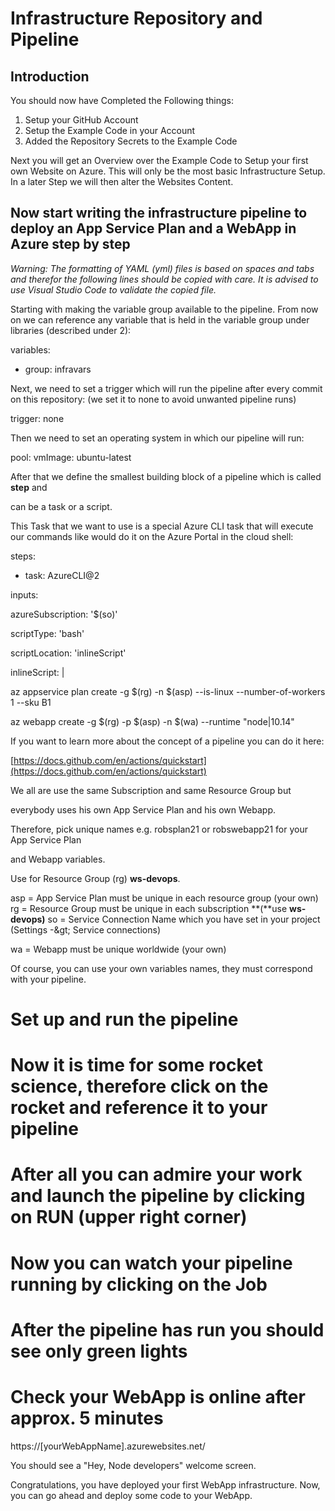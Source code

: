 # Infrastructure Repository and Pipeline

## Introduction

You should now have Completed the Following things:
1. Setup your GitHub Account
2. Setup the Example Code in your Account
3. Added the Repository Secrets to the Example Code

Next you will get an Overview over the Example Code to Setup your first own Website on Azure. This will only be the most basic Infrastructure Setup. In a later Step we will then alter the Websites Content.


## Now start writing the infrastructure pipeline to deploy an **App Service Plan** and a **WebApp** in Azure step by step


_Warning: The formatting of YAML (yml) files is based on spaces and tabs and therefor the following lines should be copied with care.
 It is advised to use Visual Studio Code to validate the copied file._

Starting with making the variable group available to the pipeline. From now on we can reference any variable that is held in the variable group under libraries (described under 2):

variables:
 - group: infravars

Next, we need to set a trigger which will run the pipeline after every commit on this repository:
 (we set it to none to avoid unwanted pipeline runs)

trigger: none

 Then we need to set an operating system in which our pipeline will run:

pool:
 vmImage: ubuntu-latest

 After that we define the smallest building block of a pipeline which is called **step** and

can be a task or a script.

This Task that we want to use is a special Azure CLI task that will execute our commands like would do it on the Azure Portal in the cloud shell:

steps:

- task: AzureCLI@2

inputs:

azureSubscription: &#39;$(so)&#39;

scriptType: &#39;bash&#39;

scriptLocation: &#39;inlineScript&#39;

inlineScript: |

az appservice plan create -g $(rg) -n $(asp) --is-linux --number-of-workers 1 --sku B1

az webapp create -g $(rg) -p $(asp) -n $(wa) --runtime &quot;node|10.14&quot;

If you want to learn more about the concept of a pipeline you can do it here:

[https://docs.github.com/en/actions/quickstart](https://docs.github.com/en/actions/quickstart)


We all are use the same Subscription and same Resource Group but

everybody uses his own App Service Plan and his own Webapp.

Therefore, pick unique names e.g. robsplan21 or robswebapp21 for your App Service Plan

and Webapp variables.

Use for Resource Group (rg) **ws-devops**.

asp = App Service Plan must be unique in each resource group (your own)
 rg = Resource Group must be unique in each subscription **(**use **ws-devops)**
 so = Service Connection Name which you have set in your project (Settings -\&gt; Service connections)

wa = Webapp must be unique worldwide (your own)

Of course, you can use your own variables names, they must correspond with your pipeline.


# Set up and run the pipeline

# Now it is time for some rocket science, therefore click on the rocket and reference it to your pipeline


# After all you can admire your work and launch the pipeline by clicking on RUN (upper right corner)


# Now you can watch your pipeline running by clicking on the Job

# After the pipeline has run you should see only green lights

# Check your WebApp is online after approx. 5 minutes

https://[yourWebAppName].azurewebsites.net/

You should see a &quot;Hey, Node developers&quot; welcome screen.

Congratulations, you have deployed your first WebApp infrastructure.
 Now, you can go ahead and deploy some code to your WebApp.
